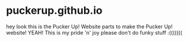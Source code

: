 # puckerup.github.io
hey look this is the Pucker Up! Website parts to make the Pucker Up! website! YEAH! This is my pride 'n' joy please don't do funky stuff :(((((((
